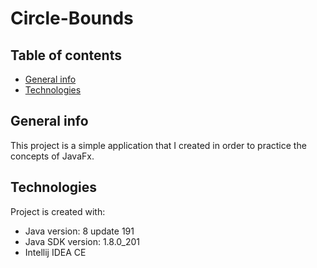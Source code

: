 # Circle-Bounds
## Table of contents
* [General info](#general-info)
* [Technologies](#technologies)


## General info
This project is a simple application that I created in order to practice the concepts of JavaFx. 
	
## Technologies
Project is created with:
* Java version: 8 update 191
* Java SDK version: 1.8.0_201
* Intellij IDEA CE

